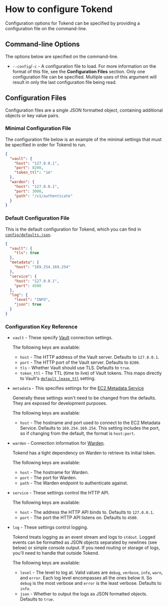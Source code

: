 # How to configure Tokend #

Configuration options for Tokend can be specified by providing a configuration
file on the command-line.

## Command-line Options ##

The options below are specified on the command-line.

* `--config`/`-c` - A configuration file to load. For more information on the format
  of this file, see the **Configuration Files** section. Only one configuration
  file can be specified. Multiple uses of this argument will result in only the
  last configuration file being read.

## Configuration Files ##

Configuration files are a single JSON formatted object, containing additional
objects or key value pairs.

### Minimal Configuration File ###

The configuration file below is an example of the minimal settings that must be
specified in order for Tokend to run.

```json
{
  "vault": {
    "host": "127.0.0.1",
    "port": 8200,
    "token_ttl": "1m"
  },
  "warden": {
    "host": "127.0.0.1",
    "port": 3000,
    "path": "/v1/authenticate"
  }
}
```

### Default Configuration File ###

This is the default configuration for Tokend, which you can find in
[`config/defaults.json`][config-path].

```json
{
  "vault": {
    "tls": true
  },
  "metadata": {
    "host": "169.254.169.254"
  },
  "service": {
    "host": "127.0.0.1",
    "port": 4500
  },
  "log": {
    "level": "INFO",
    "json": true
  }
}
```

### Configuration Key Reference ###

* `vault` - These specify [Vault][] connection settings.

	The following keys are available:

	* `host` - The HTTP address of the Vault server. Defaults to `127.0.0.1`.
	* `port` - The HTTP port of the Vault server. Defaults to `8200`.
	* `tls` - Whether Vault should use TLS. Defaults to `true`.
	* `token_ttl` - The TTL (time to live) of Vault tokens. This maps directly to Vault's [`default_lease_ttl`][default_lease_ttl] setting.

* `metadata` - This specifies settings for the [EC2 Metadata Service][ec2-metadata-service]

	Generally these settings won't need to be changed from the defaults. They are
exposed for development purposes.

	The following keys are available:

	* `host` - The hostname and port used to connect to the EC2 Metadata Service. Defaults to `169.254.169.254`. This setting includes the port, so if changing from the default, the format is `host:port`.

* `warden` - Connection information for [Warden][].

	Tokend has a tight dependency on Warden to retrieve its initial token.

	The following keys are available:

	* `host` - The hostname for Warden.
  * `port` - The port for Warden.
  * `path` - The Warden endpoint to authenticate against.

* `service` - These settings control the HTTP API.

  The following keys are available:

  * `host` - The address the HTTP API binds to. Defaults to `127.0.0.1`.
  * `port` - The port the HTTP API listens on. Defaults to `4500`.

* `log` - These settings control logging.

  Tokend treats logging as an event stream and logs to `stdout`. Logged events
  can be formatted as JSON objects separated by newlines (see below) or simple
  console output. If you need routing or storage of logs, you'll need to handle
  that outside Tokend.

  The following keys are available:

  * `level` - The level to log at. Valid values are `debug`, `verbose`, `info`,
    `warn`, and `error`. Each log level encompasses all the ones below it. So
    `debug` is the most verbose and `error` is the least verbose. Defaults to
    `info`.
  * `json` - Whether to output the logs as JSON formatted objects. Defaults to `true`.

[config-path]: ../../config/defaults.json
[Vault]: https://www.vaultproject.io/
[default_lease_ttl]: https://www.vaultproject.io/docs/config/#default_lease_ttl
[ec2-metadata-service]: http://docs.aws.amazon.com/AWSEC2/latest/UserGuide/ec2-instance-metadata.html
[Warden]: https://github.com/rapid7/warden
